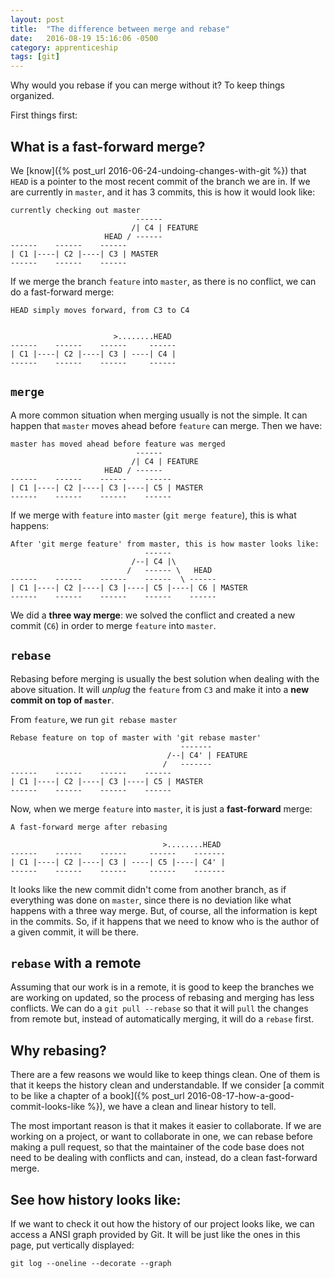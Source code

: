 ```yaml
---
layout: post
title:  "The difference between merge and rebase"
date:   2016-08-19 15:16:06 -0500
category: apprenticeship
tags: [git]
---
```


Why would you rebase if you can merge without it? To keep things organized. <!--more-->

First things first:

## What is a **fast-forward** merge?

We [know]({% post_url 2016-06-24-undoing-changes-with-git %}) that `HEAD` is a pointer to the most recent commit of the branch we are in. If we are currently in `master`, and it has 3 commits, this is how it would look like:

```
currently checking out master
                            ------
                           /| C4 | FEATURE
                     HEAD / ------
------    ------    ------
| C1 |----| C2 |----| C3 | MASTER
------    ------    ------
```

If we merge the branch `feature` into `master`, as there is no conflict, we can do a fast-forward merge:

```
HEAD simply moves forward, from C3 to C4


                       >........HEAD
------    ------    ------     ------
| C1 |----| C2 |----| C3 | ----| C4 |
------    ------    ------     ------
```

## `merge`

A more common situation when merging usually is not the simple. It can happen that `master` moves ahead before `feature` can merge. Then we have:

```
master has moved ahead before feature was merged
                            ------
                           /| C4 | FEATURE
                     HEAD / ------
------    ------    ------    ------
| C1 |----| C2 |----| C3 |----| C5 | MASTER
------    ------    ------    ------
```

If we merge with `feature` into `master` (`git merge feature`), this is what happens:

```
After 'git merge feature' from master, this is how master looks like:
                              ------
                           /--| C4 |\
                          /   ------ \   HEAD
------    ------    ------    ------  \ ------
| C1 |----| C2 |----| C3 |----| C5 |----| C6 | MASTER
------    ------    ------    ------    ------
```

We did a **three way merge**: we solved the conflict and created a new commit (`C6`) in order to merge `feature` into `master`.

## `rebase`

Rebasing before merging is usually the best solution when dealing with the above situation. It will *unplug* the `feature` from `C3` and make it into a **new commit on top of `master`**.

From `feature`, we run `git rebase master`

```
Rebase feature on top of master with 'git rebase master'
                                      -------
                                   /--| C4' | FEATURE
                                  /   -------  
------    ------    ------    ------    
| C1 |----| C2 |----| C3 |----| C5 | MASTER
------    ------    ------    ------
```

Now, when we merge `feature` into `master`, it is just a **fast-forward** merge:

```
A fast-forward merge after rebasing

                                  >........HEAD
------    ------    ------     ------    -------
| C1 |----| C2 |----| C3 | ----| C5 |----| C4' |
------    ------    ------     ------    -------
```

It looks like the new commit didn't come from another branch, as if everything was done on `master`, since there is no deviation like what happens with a three way merge. But, of course, all the information is kept in the commits. So, if it happens that we need to know who is the author of a given commit, it will be there.  

## `rebase` with a remote

Assuming that our work is in a remote, it is good to keep the branches we are working on updated, so the process of rebasing and merging has less conflicts. We can do a `git pull --rebase` so that it will `pull` the changes from remote but, instead of automatically merging, it will do a `rebase` first.

## Why rebasing?

There are a few reasons we would like to keep things clean. One of them is that it keeps the history clean and understandable. If we consider [a commit to be like a chapter of a book]({% post_url 2016-08-17-how-a-good-commit-looks-like %}), we have a clean and linear history to tell.

The most important reason is that it makes it easier to collaborate. If we are working on a project, or want to collaborate in one, we can rebase before making a pull request, so that the maintainer of the code base does not need to be dealing with conflicts and can, instead, do a clean fast-forward merge.

## See how history looks like:

If we want to check it out how the history of our project looks like, we can access a ANSI graph provided by Git. It will be just like the ones in this page, put vertically displayed:

```shell
git log --oneline --decorate --graph
```
